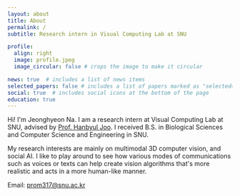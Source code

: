 ```yaml
---
layout: about
title: About
permalink: /
subtitle: Research intern in Visual Computing Lab at SNU

profile:
  align: right
  image: profile.jpeg
  image_circular: false # crops the image to make it circular

news: true  # includes a list of news items
selected_papers: false # includes a list of papers marked as "selected={true}"
social: true  # includes social icons at the bottom of the page
education: true
---
```


Hi! I'm Jeonghyeon Na. I am a research intern at Visual Computing Lab at SNU, advised by [Prof. Hanbyul Joo](https://jhugestar.github.io/). I received B.S. in Biological Sciences and Computer Science and Engineering in SNU.

My research interests are mainly on multimodal 3D computer vision, and social AI. I like to play around to see how various modes of communications such as voices or texts can help create vision algorithms that's more realistic and acts in a more human-like manner. 

Email: prom317@snu.ac.kr
